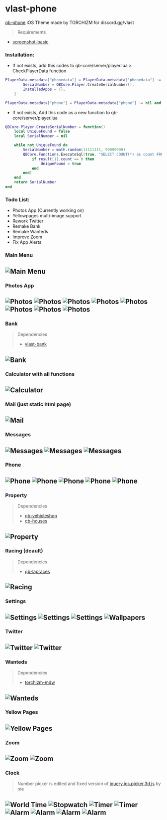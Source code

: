 # vlast-phone
[qb-phone](https://github.com/qbcore-framework/qb-phone) iOS Theme made by TORCHIZM for discord.gg/vlast

> Requirements
* [screenshot-basic](https://github.com/citizenfx/screenshot-basic)

### Installation:
* If not exists, add this codes to qb-core/server/player.lua > CheckPlayerData function
```lua
PlayerData.metadata["phonedata"] = PlayerData.metadata["phonedata"] ~= nil and PlayerData.metadata["phonedata"] or {
        SerialNumber = QBCore.Player.CreateSerialNumber(),
        InstalledApps = {},
    }

PlayerData.metadata["phone"] = PlayerData.metadata["phone"] ~= nil and PlayerData.metadata["phone"] or {}
```

* If not exists, Add this code as a new function to qb-core/server/player.lua
```lua
QBCore.Player.CreateSerialNumber = function()
    local UniqueFound = false
    local SerialNumber = nil

    while not UniqueFound do
        SerialNumber = math.random(11111111, 99999999)
        QBCore.Functions.ExecuteSql(true, "SELECT COUNT(*) as count FROM `players` WHERE `metadata` LIKE '%"..SerialNumber.."%'", function(result)
            if result[1].count == 0 then
                UniqueFound = true
            end
        end)
    end
    return SerialNumber
end
```


### Todo List:
* Photos App (Currently working on)
* Yellowpages multi-image support
* Rework Twitter
* Remake Bank
* Remake Wanteds
* Improve Zoom
* Fix App Alerts

### Main Menu
![Main Menu](/readme/1.png)
-----
### Photos App
![Photos](/readme/photos_1.png)
![Photos](/readme/photos_2.png)
![Photos](/readme/photos_3.png)
![Photos](/readme/photos_4.png)
![Photos](/readme/photos_5.png)
![Photos](/readme/photos_6.png)
![Photos](/readme/photos_7.png)
![Photos](/readme/photos_8.png)
-----
### Bank
> Dependencies
> * [vlast-bank](https://github.com/torchizm/vlast-bank)


![Bank](/readme/bank_1.png)
-----
### Calculator with all functions
![Calculator](/readme/calculator.png)
-----
### Mail (just static html page)
![Mail](/readme/mail.png)
-----
### Messages
![Messages](/readme/messages_1.png)
![Messages](/readme/messages_2.png)
![Messages](/readme/messages_3.png)
-----
### Phone
![Phone](/readme/phone_1.png)
![Phone](/readme/phone_2.png)
![Phone](/readme/phone_3.png)
![Phone](/readme/phone_4.png)
![Phone](/readme/phone_5.png)
-----
### Property
> Dependencies
> - [qb-vehicleshop](https://github.com/qbcore-framework/qb-vehicleshop)
> - [qb-houses](https://github.com/qbcore-framework/qb-houses)

![Property](/readme/property.png)
-----
### Racing (deault)
> Dependencies
> - [qb-lapraces](https://github.com/qbcore-framework/qb-lapraces)

![Racing](/readme/racing.png)
-----
### Settings
![Settings](/readme/settings_1.png)
![Settings](/readme/settings_2.png)
![Settings](/readme/settings_3.png)
![Wallpapers](/readme/wallpaper_1.png)
-----
### Twitter
![Twitter](/readme/twitter_1.png)
![Twitter](/readme/twitter_2.png)
-----
### Wanteds
> Dependencies
> - [torchizm-mdw](https://github.com/torchizm/torchizm-mdw)

![Wanteds](/readme/wanteds.png)
-----
### Yellow Pages
![Yellow Pages](/readme/yellow_pages_1.png)
-----
### Zoom
![Zoom](/readme/zoom_1.png)
![Zoom](/readme/zoom_2.png)
-----
### Clock
> Number picker is edited and fixed version of [jquery.ios.picker.3d.js](https://github.com/ashvin777/jquery.ios.picker.3d.js) by me

![World Time](/readme/clock_1.png)
![Stopwatch](/readme/clock_2.png)
![Timer](/readme/clock_3.png)
![Timer](/readme/clock_4.png)
![Alarm](/readme/clock_5.png)
![Alarm](/readme/clock_6.png)
![Alarm](/readme/clock_7.png)
![Alarm](/readme/clock_8.png)
-----